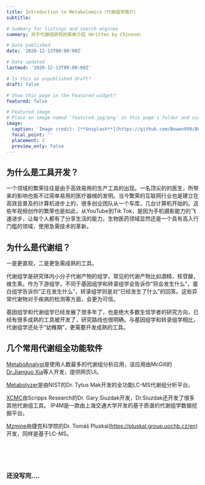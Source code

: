 ```yaml
---
title: Introduction to Metabolomics（代谢组学简介）
subtitle:

# Summary for listings and search engines
summary: 对于代谢组研究的简单介绍（Written by Chinese）

# Date published
date: '2020-12-13T00:00:00Z'

# Date updated
lastmod: '2020-12-13T00:00:00Z'

# Is this an unpublished draft?
draft: false

# Show this page in the Featured widget?
featured: false

# Featured image
# Place an image named `featured.jpg/png` in this page's folder and customize its options here.
image:
  caption: 'Image credit: [**Unsplash**](https://github.com/Bowen999/B0W3N/blob/main/content/post/getting-started/featured.jpg)'
  focal_point: ''
  placement: 2
  preview_only: false
---
```

## 为什么是工具开发？
一个领域的繁荣往往是由于高效易用的生产工具的出现。一名顶尖的的医生，所带来的影响也抵不过简单易用的医疗器械的发明。当今繁荣的互联网行业也是建立在高效且普及的计算机进步上的，很多创业团队从一个车库，几台计算机开始的。这些年视频创作的繁荣也是如此，从YouTube到Tik Tok，是因为手机摄影能力的飞速进步，让每个人都有了分享生活的能力。生物医药领域显然还是一个具有高入行门槛的领域，使用急需技术的革新。  

## 为什么是代谢组？
一是更直观，二是更急需成熟的工具。 

代谢组学是研究体内小分子代谢产物的组学，常见的代谢产物比如酒精，核苷酸，维生素。作为下游组学，不同于基因组学和转录组学会告诉你“将会发生什么”，蛋白组学告诉你“正在发生什么”，转录组学则是对“已经发生了什么”的回答。这些异常代谢物对于疾病的检测等方面，会更为可信。   

基因组学和代谢组学已经发展了很多年了，也是绝大多数生信学者的研究方向，已经有很多成熟的工具被开发了，研究路线也很明确。与基因组学和转录组学相比，代谢组学还处于“幼稚期”，更需要开发成熟的工具。

## 几个常用代谢组全功能软件
[MetaboAnalyst](https://www.metaboanalyst.ca/home.xhtml)是使用人数最多的代谢组分析应用，该应用由McGill的[Dr.Jianguo Xia](https://www.xialab.ca/home.xhtml)等人开发，提供网页UI。

[Metabolyzer](https://sites.google.com/a/georgetown.edu/fornace-lab-informatics/home/metabolyzer)是由NIST的Dr. Tytus Mak开发的全功能LC-MS代谢组分析平台。  

[XCMC](https://xcmsonline.scripps.edu/landing_page.php?pgcontent=mainPage)由Scripps Research的Dr. Gary Siuzdak开发，Dr.Siuzdak还开发了很多其他代谢组工具。
IP4M是一款由上海交通大学开发的基于质谱的代谢组学数据挖掘平台。  

[Mzmine](http://mzmine.github.io)由捷克科学院的Dr. Tomáš Pluskal(https://pluskal.group.uochb.cz/en)开发，同样是基于LC-MS。


<br/>
<br/>
<br/> 


### 还没写完....

